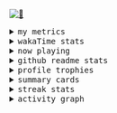 [![🐙](https://hits.seeyoufarm.com/api/count/incr/badge.svg?url=https%3A%2F%2Fgithub.com%2Fktnkk%2Fhit-counter&count_bg=%23070707&title_bg=%23070707&icon=&icon_color=%23E7E7E7&title=visitors&edge_flat=true)](https://hits.seeyoufarm.com)

<details>
  <summary> <samp>my metrics</samp></summary>
  
  <br>
  
 ![🐳](https://github.com/kkhys/kkhys/blob/main/github-metrics.svg)
  
  ***
</details>

<details>
  <summary> <samp>wakaTime stats</samp></summary>
  
  <br>
  
<!--START_SECTION:waka-->
![Code Time](http://img.shields.io/badge/Code%20Time-2%2C223%20hrs%2046%20mins-blue)

**🐱 My GitHub Data** 

> 📦 5.0 MB Used in GitHub's Storage 
 > 
> 🏆 1,338 Contributions in the Year 2023
 > 
> 💼 Opted to Hire
 > 
> 📜 9 Public Repositories 
 > 
> 🔑 23 Private Repositories 
 > 
**I'm an Early 🐤** 

```text
🌞 Morning                4846 commits        █████████░░░░░░░░░░░░░░░░   37.30 % 
🌆 Daytime                2657 commits        █████░░░░░░░░░░░░░░░░░░░░   20.45 % 
🌃 Evening                4138 commits        ████████░░░░░░░░░░░░░░░░░   31.85 % 
🌙 Night                  1351 commits        ███░░░░░░░░░░░░░░░░░░░░░░   10.40 % 
```
📅 **I'm Most Productive on Monday** 

```text
Monday                   2049 commits        ████░░░░░░░░░░░░░░░░░░░░░   15.77 % 
Tuesday                  1912 commits        ████░░░░░░░░░░░░░░░░░░░░░   14.72 % 
Wednesday                1912 commits        ████░░░░░░░░░░░░░░░░░░░░░   14.72 % 
Thursday                 1870 commits        ████░░░░░░░░░░░░░░░░░░░░░   14.39 % 
Friday                   1801 commits        ███░░░░░░░░░░░░░░░░░░░░░░   13.86 % 
Saturday                 1670 commits        ███░░░░░░░░░░░░░░░░░░░░░░   12.85 % 
Sunday                   1778 commits        ███░░░░░░░░░░░░░░░░░░░░░░   13.69 % 
```


📊 **This Week I Spent My Time On** 

```text
🕑︎ Time Zone: Asia/Tokyo

💬 Programming Languages: 
Other                    33 hrs 51 mins      ███████████████░░░░░░░░░░   60.92 % 
TypeScript               7 hrs 56 mins       ████░░░░░░░░░░░░░░░░░░░░░   14.30 % 
Java                     5 hrs 16 mins       ██░░░░░░░░░░░░░░░░░░░░░░░   09.49 % 
HTML                     4 hrs 32 mins       ██░░░░░░░░░░░░░░░░░░░░░░░   08.18 % 
Play2                    1 hr 11 mins        █░░░░░░░░░░░░░░░░░░░░░░░░   02.13 % 

🔥 Editors: 
Chrome                   33 hrs 51 mins      ███████████████░░░░░░░░░░   60.92 % 
IntelliJ                 11 hrs 16 mins      █████░░░░░░░░░░░░░░░░░░░░   20.28 % 
WebStorm                 10 hrs 15 mins      █████░░░░░░░░░░░░░░░░░░░░   18.46 % 
DataGrip                 11 mins             ░░░░░░░░░░░░░░░░░░░░░░░░░   00.34 % 

💻 Operating System: 
Mac                      55 hrs 34 mins      █████████████████████████   100.00 % 
```


 Last Updated on 2023/12/22 18:36:14 UTC
<!--END_SECTION:waka-->
  
  ***
</details>


<details>
  <summary> <samp>now playing</samp></summary>
  
  <br>
 
 [![🐟](https://spotify-github-profile.vercel.app/api/view?uid=31ryofms4dnv7mrohhepo4c4zgqu&cover_image=true&theme=default&show_offline=false&background_color=121212&bar_color=53b14f&bar_color_cover=false)](https://open.spotify.com/user/31ryofms4dnv7mrohhepo4c4zgqu)
  
  ***
</details>

<details>
  <summary> <samp>github readme stats</samp></summary>
  
  <br>
  
 <p align="left"> 
  <img alt="🐠" src="https://github-readme-stats.vercel.app/api?username=kkhys&count_private=true&show_icons=true&theme=dark&include_all_commits=true" />
  <img alt="🐟" src="https://github-readme-stats.vercel.app/api/top-langs/?username=kkhys&layout=compact&theme=dark&langs_count=10&hide=HTML,CSS,SCSS" />
</p>
  
  ***
</details>

<details>
  <summary> <samp>profile trophies</samp></summary>
  
  <br>
  
  [![🐬](https://github-profile-trophy.vercel.app/?username=kkhys&rank=SECRET,SSS,SS,S,AAA,AA,A&theme=darkhub&row=1&margin-w=10&no-bg=true)](https://github.com/ryo-ma/github-profile-trophy)
  
  ***
</details>

<details>
  <summary> <samp>summary cards</samp></summary>
  
  <br>
  
  ![🐋](https://github-profile-summary-cards.vercel.app/api/cards/profile-details?username=kkhys&theme=github_dark)
  ![🦑](https://github-profile-summary-cards.vercel.app/api/cards/repos-per-language?username=kkhys&theme=github_dark)
  ![🦭](https://github-profile-summary-cards.vercel.app/api/cards/most-commit-language?username=kkhys&theme=github_dark)
  ![🦀](https://github-profile-summary-cards.vercel.app/api/cards/stats?username=kkhys&theme=github_dark)
  ![🦈](https://github-profile-summary-cards.vercel.app/api/cards/productive-time?username=kkhys&theme=github_dark)
  
  ***
</details>

<details>
  <summary> <samp>streak stats</samp></summary>
  
  <br>
  
  [![🐠](http://github-readme-streak-stats.herokuapp.com?user=kkhys&theme=dark)](https://git.io/streak-stats)
  
  ***
</details>

<details>
  <summary> <samp>activity graph</samp></summary>
  
  <br>
  
  [![🐡](https://github-readme-activity-graph.vercel.app/graph?username=kkhys&theme=xcode)](https://github.com/ashutosh00710/github-readme-activity-graph)
  
  ***
</details>
